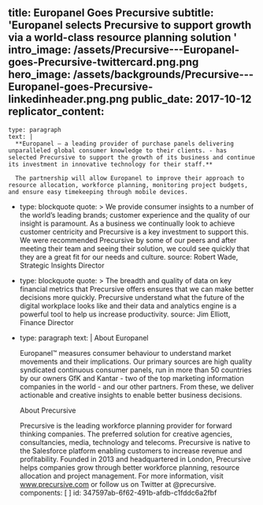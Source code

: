 title: Europanel Goes Precursive
subtitle: 'Europanel selects Precursive to support growth via a world-class resource planning solution '
intro_image: /assets/Precursive---Europanel-goes-Precursive-twittercard.png.png
hero_image: /assets/backgrounds/Precursive---Europanel-goes-Precursive-linkedinheader.png.png
public_date: 2017-10-12
replicator_content:
  - 
    type: paragraph
    text: |
      **Europanel – a leading provider of purchase panels delivering unparalleled global consumer knowledge to their clients. - has selected Precursive to support the growth of its business and continue its investment in innovative technology for their staff.**
      
      The partnership will allow Europanel to improve their approach to resource allocation, workforce planning, monitoring project budgets, and ensure easy timekeeping through mobile devices.
  - 
    type: blockquote
    quote: >
      We provide consumer insights to a number of the world’s leading brands; customer experience and
      the quality of our insight is paramount. As a business we continually look to achieve customer
      centricity and Precursive is a key investment to support this. We were recommended Precursive by
      some of our peers and after meeting their team and seeing their solution, we could see quickly that
      they are a great fit for our needs and culture.
    source: Robert Wade, Strategic Insights Director
  - 
    type: blockquote
    quote: >
      The breadth and quality of data on key financial metrics that Precursive offers ensures that we can
      make better decisions more quickly. Precursive understand what the future of the digital workplace
      looks like and their data and analytics engine is a powerful tool to help us increase productivity.
    source: Jim Elliott, Finance Director
  - 
    type: paragraph
    text: |
      About Europanel
      
      Europanel™ measures consumer behaviour to understand market movements and their implications. Our primary sources are high quality syndicated continuous consumer panels, run in more than 50 countries by our owners GfK and Kantar - two of the top marketing information companies in the world - and our other partners. From these, we deliver actionable and creative insights to enable better business decisions.
      
      About Precursive
      
      Precursive is the leading workforce planning provider for forward thinking companies. The preferred solution for creative agencies, consultancies, media, technology and telecoms. Precursive is native to the Salesforce platform enabling customers to increase revenue and profitability.
      Founded in 2013 and headquartered in London, Precursive helps companies grow through better workforce planning, resource allocation and project management.
      For more information, visit www.precursive.com or follow us on Twitter at @precursive.
components: [ ]
id: 347597ab-6f62-491b-afdb-c1fddc6a2fbf
